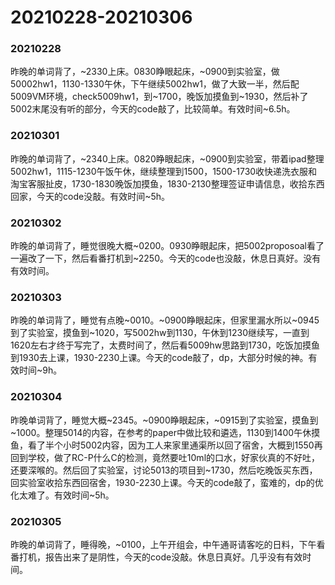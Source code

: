 # 20210228-20210306

### 20210228

昨晚的单词背了，\~2330上床。0830睁眼起床，\~0900到实验室，做50002hw1，1130-1330午休，下午继续5002hw1，做了大致一半，然后配5009VM环境，check5009hw1，到\~1700，晚饭加摸鱼到\~1930，然后补了5002末尾没有听的部分，今天的code敲了，比较简单。有效时间\~6.5h。

### 20210301

昨晚的单词背了，\~2340上床。0820睁眼起床，\~0900到实验室，带着ipad整理5002hw1，1115-1230午饭午休，继续整理到1500，1500-1730收快递洗衣服和淘宝客服扯皮，1730-1830晚饭加摸鱼，1830-2130整理签证申请信息，收拾东西回家，今天的code没敲。有效时间\~5h。

### 20210302

昨晚的单词背了，睡觉很晚大概\~0200。0930睁眼起床，把5002proposoal看了一遍改了一下，然后看番打机到\~2250。今天的code也没敲，休息日真好。没有有效时间。

### 20210303

昨晚的单词背了，睡觉有点晚\~0010。\~0900睁眼起床，但家里漏水所以\~0945到了实验室，摸鱼到\~1020，写5002hw到1130，午休到1230继续写，一直到1620左右才终于写完了，太费时间了，然后看5009hw思路到1730，吃饭加摸鱼到1930去上课，1930-2230上课。今天的code敲了，dp，大部分时候的神。有效时间\~9h。

### 20210304

昨晚单词背了，睡觉大概\~2345。\~0900睁眼起床，\~0915到了实验室，摸鱼到\~1000。整理5014的内容，在参考的paper中做比较和遴选，1130到1400午休摸鱼，看了半个小时5002内容，因为工人来家里通渠所以回了宿舍，大概到1550再回到学校，做了RC-P什么C的检测，竟然要吐10ml的口水，好家伙真的不好吐，还要深喉的。然后回了实验室，讨论5013的项目到\~1730，然后吃晚饭买东西，回实验室收拾东西回宿舍，1930-2230上课。今天的code敲了，蛮难的，dp的优化太难了。有效时间\~5h。

### 20210305

昨晚的单词背了，睡得晚，\~0100，上午开组会，中午通哥请客吃的日料，下午看番打机，报告出来了是阴性，今天的code没敲。休息日真好。几乎没有有效时间。
